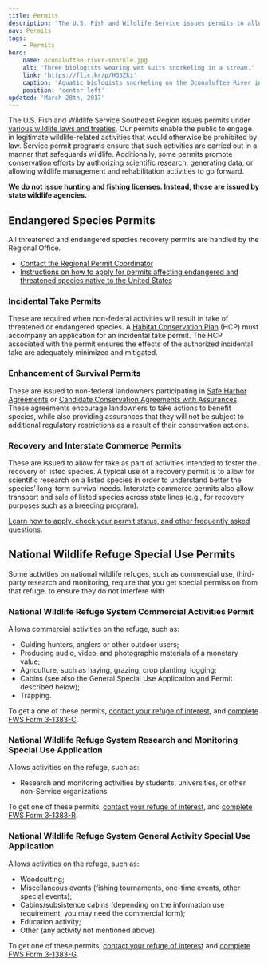 ```yaml
---
title: Permits
description: 'The U.S. Fish and Wildlife Service issues permits to allow legitimate wildlife-related activities that would otherwise be prohibited by law in a manner that safeguards wildlife.'
nav: Permits
tags:
    - Permits
hero:
    name: oconaluftee-river-snorkle.jpg
    alt: 'Three biologists wearing wet suits snorkeling in a stream.'
    link: 'https://flic.kr/p/HG5Zki'
    caption: 'Aquatic biologists snorkeling on the Oconaluftee River in North Carolina. Photo by Gary Peeples.'
    position: 'center left'
updated: 'March 28th, 2017'
---
```


The U.S. Fish and Wildlife Service Southeast Region issues permits under [various wildlife laws and treaties](http://www.fws.gov/permits/ltr/ltr.html).  Our permits enable the public to engage in legitimate wildlife-related activities that would otherwise be prohibited by law.  Service permit programs ensure that such activities are carried out in a manner that safeguards wildlife.  Additionally, some  permits promote conservation efforts by authorizing scientific research, generating data, or allowing wildlife management and rehabilitation activities to go forward.

**We do not issue hunting and fishing licenses. Instead, those are issued by state wildlife agencies.**

## Endangered Species Permits

All threatened and endangered species recovery permits are handled by the Regional Office.

 - [Contact the Regional Permit Coordinator](mailto:permitsR4es@fws.gov)
 - [Instructions on how to apply for permits affecting endangered and threatened species native to the United States](http://www.fws.gov/endangered/permits/how-to-apply.html)

### Incidental Take Permits

These are required when non-federal activities will result in take of threatened or endangered species. A [Habitat Conservation Plan](https://www.fws.gov/endangered/what-we-do/hcp-overview.html) (HCP) must accompany an application for an incidental take permit. The HCP associated with the permit ensures the effects of the authorized incidental take are adequately minimized and mitigated.

### Enhancement of Survival Permits

These are issued to non-federal landowners participating in [Safe Harbor Agreements](https://www.fws.gov/ENDANGERED/landowners/safe-harbor-agreements.html) or [Candidate Conservation Agreements with Assurances](https://www.fws.gov/endangered/what-we-do/cca.html#ccaa). These agreements encourage landowners to take actions to benefit species, while also providing assurances that they will not be subject to additional regulatory restrictions as a result of their conservation actions.

### Recovery and Interstate Commerce Permits

These are issued to allow for take as part of activities intended to foster the recovery of listed species. A typical use of a recovery permit is to allow for scientific research on a listed species in order to understand better the species’ long-term survival needs. Interstate commerce permits also allow transport and sale of listed species across state lines (e.g., for recovery purposes such as a breeding program).

[Learn how to apply, check your permit status, and other frequently asked questions](/our-services/permits/recovery-and-interstate-commerce/).

## National Wildlife Refuge Special Use Permits

Some activities on national wildlife refuges, such as commercial use, third-party research and monitoring,  require that you get special permission from that refuge. to ensure they do not interfere with

### National Wildlife Refuge System Commercial Activities Permit

Allows commercial activities on the refuge, such as:

  - Guiding hunters, anglers or other outdoor users;
  - Producing audio, video, and photographic materials of a monetary value;
  - Agriculture, such as haying, grazing, crop planting, logging;
  - Cabins (see also the General Special Use Application and Permit described below);
  - Trapping.

To get a one of these permits, [contact your refuge of interest](https://usfws.github.io/southeast-mega-map/?layers=refuges&layers=Refuge+boundaries), and [complete FWS Form 3-1383-C](http://www.fws.gov/forms/3-1383-C.pdf).

### National Wildlife Refuge System Research and Monitoring Special Use Application

Allows activities on the refuge, such as:

- Research and monitoring activities by students, universities, or other non-Service organizations

To get one of these permits, [contact your refuge of interest](https://usfws.github.io/southeast-mega-map/?layers=refuges&layers=Refuge+boundaries), and [complete FWS Form 3-1383-R](https://www.fws.gov/forms/3-1383-R.pdf).

### National Wildlife Refuge System General Activity Special Use Application

Allows activities on the refuge, such as:

 - Woodcutting;
 - Miscellaneous events (fishing tournaments, one-time events, other special events);
 - Cabins/subsistence cabins (depending on the information use requirement, you may need the commercial form);
 - Education activity;
 - Other (any activity not mentioned above).

To get one of these permits, [contact your refuge of interest](https://usfws.github.io/southeast-mega-map/?layers=refuges&layers=Refuge+boundaries) and [complete FWS Form 3-1383-G](https://www.fws.gov/forms/3-1383-G.pdf).
